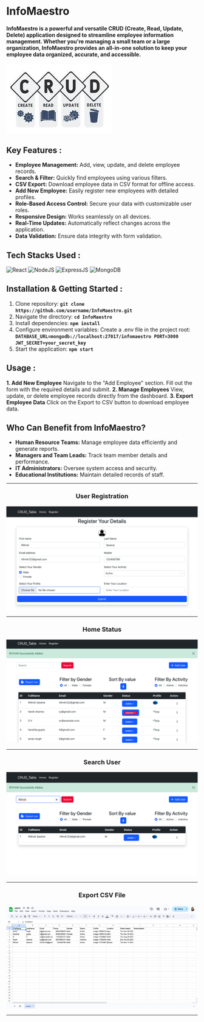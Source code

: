 # InfoMaestro

#### InfoMaestro is a powerful and versatile CRUD (Create, Read, Update, Delete) application designed to streamline employee information management. Whether you're managing a small team or a large organization, InfoMaestro provides an all-in-one solution to keep your employee data organized, accurate, and accessible.

<img src="./Images/CRUD.jpeg" />


## **Key Features** :
- **Employee Management:** Add, view, update, and delete employee records.
- **Search & Filter:** Quickly find employees using various filters.
- **CSV Export:** Download employee data in CSV format for offline access.
- **Add New Employee:** Easily register new employees with detailed profiles.
- **Role-Based Access Control:** Secure your data with customizable user roles.
- **Responsive Design:** Works seamlessly on all devices.
- **Real-Time Updates:** Automatically reflect changes across the application.
- **Data Validation:** Ensure data integrity with form validation.

## Tech Stacks Used :

![React](https://img.shields.io/badge/react-%2320232a.svg?style=for-the-badge&logo=react&logoColor=%2361DAFB)
![NodeJS](https://img.shields.io/badge/node.js-6DA55F?style=for-the-badge&logo=node.js&logoColor=white)
![ExpressJS](https://skillicons.dev/icons?i=express)
![MongoDB](https://skillicons.dev/icons?i=mongodb)

## **Installation & Getting Started** :

1. Clone repository: **`git clone https://github.com/username/InfoMaestro.git`**
2. Navigate the directory: **`cd InfoMaestro`**
3. Install dependencies: **`npm install`**
4. Configure environment variables: Create a .env file in the project root: **`DATABASE_URL=mongodb://localhost:27017/infomaestro
PORT=3000
JWT_SECRET=your_secret_key`**
5. Start the application: **`npm start`**

## **Usage** :

**1. Add New Employee**
Navigate to the "Add Employee" section.
Fill out the form with the required details and submit.
**2. Manage Employees**
View, update, or delete employee records directly from the dashboard.
**3. Export Employee Data**
Click on the Export to CSV button to download employee data.

## **Who Can Benefit from InfoMaestro?**

- **Human Resource Teams:** Manage employee data efficiently and generate reports.
- **Managers and Team Leads:** Track team member details and performance.
- **IT Administrators:** Oversee system access and security.
- **Educational Institutions:** Maintain detailed records of staff.

<hr/>

<h3 align="center">User Registration</h3>

![User Registration](./Images/Register.png)

<hr/>

<h3 align="center">Home Status</h3>

![Home Status](./Images/Details.png)

<hr/>

<h3 align="center">Search User</h3>

![Search User](./Images/Filter.png)

<hr/>

<h3 align="center">Export CSV File</h3>

![CSV File](./Images/user_CSV.png)

<hr/>




